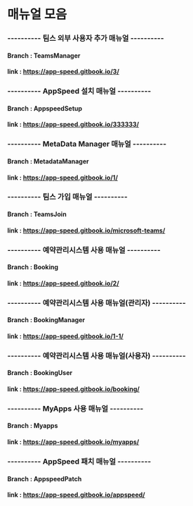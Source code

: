 # 매뉴얼 모음

### ---------- 팀스 외부 사용자 추가 매뉴얼 ---------- 
#### Branch : TeamsManager
#### link : https://app-speed.gitbook.io/3/

### ---------- AppSpeed 설치 매뉴얼 ---------- 
#### Branch : AppspeedSetup
#### link : https://app-speed.gitbook.io/333333/

### ---------- MetaData Manager 매뉴얼 ---------- 
#### Branch : MetadataManager
#### link : https://app-speed.gitbook.io/1/

### ---------- 팀스 가입 매뉴얼 ---------- 
#### Branch : TeamsJoin
#### link : https://app-speed.gitbook.io/microsoft-teams/

### ---------- 예약관리시스템 사용 매뉴얼 ---------- 
#### Branch : Booking
#### link : https://app-speed.gitbook.io/2/

### ---------- 예약관리시스템 사용 매뉴얼(관리자) ---------- 
#### Branch : BookingManager
#### link : https://app-speed.gitbook.io/1-1/

### ---------- 예약관리시스템 사용 매뉴얼(사용자) ---------- 
#### Branch : BookingUser
#### link : https://app-speed.gitbook.io/booking/

### ---------- MyApps 사용 매뉴얼 ---------- 
#### Branch : Myapps
#### link : https://app-speed.gitbook.io/myapps/

### ---------- AppSpeed 패치 매뉴얼 ---------- 
#### Branch : AppspeedPatch
#### link : https://app-speed.gitbook.io/appspeed/
